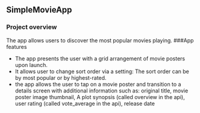 ## SimpleMovieApp
### Project overview
The app allows users to discover the most popular movies playing. 
###App features
- The app presents the user with a grid arrangement of movie posters upon launch. 
- It allows user to change sort order via a setting: The sort order can be by most popular or by highest-rated. 
- the app allows the user to tap on a movie poster and transition to a details screen with additional information such as: original title, movie poster image thumbnail, A plot synopsis (called overview in the api), user rating (called vote_average in the api), release date

